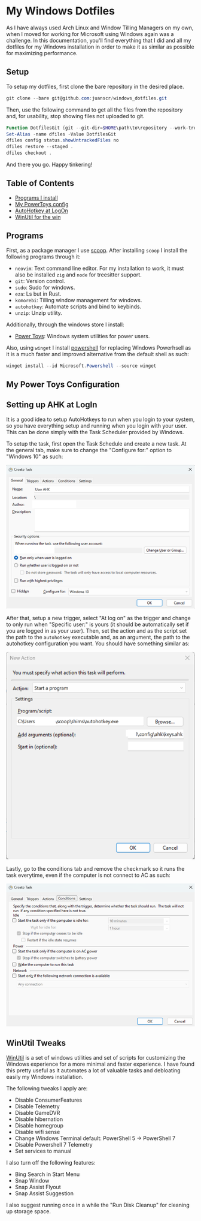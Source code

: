 # My Windows Dotfiles
As I have always used Arch Linux and Window Tilling Managers on my own, when I
moved for working for Microsoft using Windows again was a challenge. In this
documentation, you'll find everything that I did and all my dotfiles for my
Windows installation in order to make it as similar as possible for maximizing
performance.

## Setup
To setup my dotfiles, first clone the bare repository in the desired place.

```powershell
git clone --bare git@github.com:juanscr/windows_dotfiles.git
```

Then, use the following command to get all the files from the repository and, for
usability, stop showing files not uploaded to git.

```powershell
Function DotfilesGit {git --git-dir=$HOME\path\to\repository --work-tree=$HOME @args}
Set-Alias -name dfiles -Value DotfilesGit
dfiles config status.showUntrackedFiles no
dfiles restore --staged .
dfiles checkout .
```

And there you go. Happy tinkering!
## Table of Contents
- [Programs I install](#programs)
- [My PowerToys config](#power-toys)
- [AutoHotkey at LogOn](#ahk-setup)
- [WinUtil for the win](#winutil)

<a name="programs"></a>
## Programs
First, as a package manager I use [scoop](https://github.com/ScoopInstaller/Scoop).
After installing `scoop` I install the following programs through it:

- `neovim`: Text command line editor. For my installation to work, it must also
be installed `zig` and `node` for treesitter support.
- `git`: Version control.
- `sudo`: Sudo for windows.
- `eza`: Ls but in Rust.
- `komorebi`: Tilling window management for windows.
- `autohotkey`: Automate scripts and bind to keybinds.
- `unzip`: Unzip utility.

Additionally, through the windows store I install:

- [Power Toys](https://github.com/microsoft/PowerToys): Windows system
utilities for power users.

Also, using `winget` I install [powershell](https://github.com/PowerShell/PowerShell)
for replacing Windows Powerhsell as it is a much faster and improved alternative
from the default shell as such:

```powershell
winget install --id Microsoft.Powershell --source winget
```

<a name="power-toys"></a>
## My Power Toys Configuration

<a name="ahk-setup"></a>
## Setting up AHK at LogIn
It is a good idea to setup AutoHotkeys to run when you login to your system, so you
have everything setup and running when you login with your user. This can be done
simply with the Task Scheduler provided by Windows.

To setup the task, first open the Task Schedule and create a new task. At the general
tab, make sure to change the "Configure for:" option to "Windows 10" as such:

![first-tab-error](./Pictures/assets/first-window.png)

After that, setup a new trigger, select "At log on" as the trigger and change to
only run when "Specific user:" is yours (it should be automatically set if you are
logged in as your user). Then, set the action and as the script set the path to the
`autohotkey` executable and, as an argument, the path to the autohotkey configuration
you want. You should have something similar as:

![actions-error](./Pictures/assets/action.png)

Lastly, go to the conditions tab and remove the checkmark so it runs the task
everytime, even if the computer is not connect to AC as such:

![conditions-error](./Pictures/assets/conditions.png)

<a name="winutil"></a>
## WinUtil Tweaks
[WinUtil](https://christitustech.github.io/winutil/) is a set of windows utilities and
set of scripts for customizing the Windows experience for a more minimal and faster
experience. I have found this pretty useful as it automates a lot of valuable tasks and
debloating easily my Windows installation.

The following tweaks I apply are:

- Disable ConsumerFeatures
- Disable Telemetry
- Disable GameDVR
- Disable hibernation
- Disable homegroup
- Disable wifi sense
- Change Windows Terminal default: PowerShell 5 -> PowerShell 7
- Disable Powershell 7 Telemetry
- Set services to manual

I also turn off the following features:

- Bing Search in Start Menu
- Snap Window
- Snap Assist Flyout
- Snap Assist Suggestion

I also suggest running once in a while the "Run Disk Cleanup" for cleaning up
storage space.
